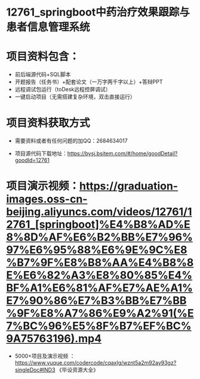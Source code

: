 #   12761_springboot中药治疗效果跟踪与患者信息管理系统

#   项目资料包含：
*    前后端源代码+SQL脚本
*    开题报告（任务书）+配套论文（一万字两千字以上）+答辩PPT
*   远程调试包运行（toDesk远程控屏调试）
*   一键启动项目（无需搭建复杂环境，双击直接运行）


#   项目资料获取方式
*   需要资料或者有任何问题的加QQ：2684634017

*   项目源代码下载地址：https://bysj.bsitem.com/#/home/goodDetail?goodId=12761

#  项目演示视频：https://graduation-images.oss-cn-beijing.aliyuncs.com/videos/12761/12761_[springboot]%E4%B8%AD%E8%8D%AF%E6%B2%BB%E7%96%97%E6%95%88%E6%9E%9C%E8%B7%9F%E8%B8%AA%E4%B8%8E%E6%82%A3%E8%80%85%E4%BF%A1%E6%81%AF%E7%AE%A1%E7%90%86%E7%B3%BB%E7%BB%9F%E8%A7%86%E9%A2%91(%E7%BC%96%E5%8F%B7%EF%BC%9A75763196).mp4

*  5000+项目及演示视频 ：https://www.yuque.com/codercode/cqaxlg/wznt5a2m92ay93gz?singleDoc#lND3 《毕设资源大全》
